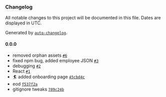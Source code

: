 ### Changelog

All notable changes to this project will be documented in this file. Dates are displayed in UTC.

Generated by [`auto-changelog`](https://github.com/CookPete/auto-changelog).

#### 0.0.0

- removed orphan assets [`#6`](https://github.com/jordanlambrecht/pb-oct-2022/pull/6)
- fixed npm bug, added employee JSON [`#3`](https://github.com/jordanlambrecht/pb-oct-2022/pull/3)
- debugging [`#2`](https://github.com/jordanlambrecht/pb-oct-2022/pull/2)
- React  [`#1`](https://github.com/jordanlambrecht/pb-oct-2022/pull/1)
- 🏄 added onboarding page [`45cbd4c`](https://github.com/jordanlambrecht/pb-oct-2022/commit/45cbd4c874308f8f604c42f4ed29b4cd027f9385)
- eod [`f537f2a`](https://github.com/jordanlambrecht/pb-oct-2022/commit/f537f2a8cec4f75dd7da53fd139ec8475520399a)
- gitignore tweaks [`789c24b`](https://github.com/jordanlambrecht/pb-oct-2022/commit/789c24b0058493abd5786f1e1410e96e22cb0d6d)
